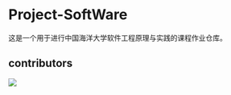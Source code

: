 # Project-SoftWare
这是一个用于进行中国海洋大学软件工程原理与实践的课程作业仓库。

## contributors
<a href="https://github.com/SeaSealji/Project-SoftWare/graphs/contributors">
 <img src="https://contrib.rocks/image?repo=SeaSealji/Project-SoftWare&v=2" />
</a>
